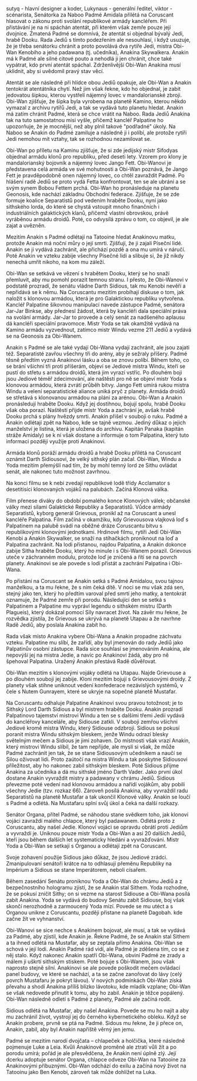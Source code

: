 sutyq - hlavní designer a koder,
Lukynaus - generální ředitel,
viktor - scénarista,
Senátorka za Naboo Padmé Amidala přilétá na Coruscant hlasovat o zákonu proti svolání republikové armády kancléřem. Při přistávání je na ni spáchán atentát, při kterém však zemře pouze její dvojnice. Zmatená Padmé se domnívá, že atentát si objednal bývalý Jedi, hrabě Dooku. Rada Jediů s tímto podezřením ale nesouhlasí, i když usuzuje, že je třeba senátorku chránit a proto povolává dva rytíře Jedi, mistra Obi-Wan Kenobiho a jeho padawana (tj. učedníka), Anakina Skywalkera. Anakin má k Padmé ale silné citové pouto a nehodlá ji jen chránit, chce také vypátrat, kdo první atentát spáchal. Zdrženlivější Obi-Wan Anakina musí uklidnit, aby si uvědomil pravý stav věcí.

Atentát se ale následně při hlídce obou Jediů opakuje, ale Obi-Wan a Anakin tentokrát atentátníka chytí. Než jim však řekne, kdo ho objednal, je zabit jedovatou šipkou, kterou vystřelí nájemný lovec v mandalorianské zbroji. Obi-Wan zjišťuje, že šipka byla vyrobena na planetě Kamino, kterou někdo vymazal z archivu rytířů Jedi, a tak se vydává tuto planetu hledat. Anakin má zatím chránit Padmé, která se chce vrátit na Naboo. Rada Jediů Anakina tak na tuto samostatnou misi vyšle, přičemž kancléř Palpatine ho upozorňuje, že je mocnější, než aby plnil takové "podřadné" úkoly. Na Naboo se Anakin do Padmé zamiluje a následně ji i políbí, ale protože rytíři Jedi nemohou mít vztahy, tak se rozhodnou nezamilovat se.

Obi-Wan po příletu na Kaminu zjišťuje, že si zde jedijský mistr Sifodyas objednal armádu klonů pro republiku, před deseti lety. Vzorem pro klony je mandalorianský bojovník a nájemný lovec Jango Fett. Obi-Wanovi je představena celá armáda ve své mohutnosti a Obi-Wan poznává, že Jango Fett je pravděpodobně onen nájemný lovec, co chtěl zavraždit Padmé. Po hlášení radě Jediů se proto vydá Fetta konfrontovat, ten se ale ubrání a se svým synem Bobou Fettem prchá. Obi-Wan ho pronásleduje na planetu Geonosis, kde nachází základnu Obchodní federace. Zjišťuje, že se zde formuje koalice Separatistů pod vedením hraběte Dooku, nyní jako sithského lorda, do které se chystá vstoupit mnoho finančních i industriálních galaktických klanů, přičemž vlastní obrovskou, právě vyráběnou armádu droidů. Poté, co odvysílá zprávu o tom, co objevil, je ale zajat a uvězněn.

Mezitím Anakin s Padmé odlétají na Tatooine hledat Anakinovu matku, protože Anakin má noční můry o její smrti. Zjišťují, že ji zajali Píseční lidé. Anakin se ji vydává zachránit, ale přichází pozdě a ona mu umírá v náručí. Poté Anakin ve vzteku zabije všechny Písečné lidi a slibuje si, že již nikdy nenechá umřít nikoho, na kom mu záleží.

Obi-Wan se setkává ve vězení s hrabětem Dooku, který se ho snaží přemluvit, aby mu pomohl porazit temnou stranu. I přesto, že Obi-Wanovi v podstatě prozradí, že senátu vládne Darth Sidious, tak mu Kenobi nevěří a nepřidává se k němu. Na Coruscantu mezitím probíhají diskuse o tom, jak naložit s klonovou armádou, která je pro Galaktickou republiku vytvořena. Kancléř Palpatine šikovnou manipulací navede zástupce Padmé, senátora Jar-Jar Binkse, aby přednesl žádost, která by kancléři dala speciální práva na svolání armády. Jar-Jar to provede a celý senát za nadšeného aplausu dá kancléři speciální pravomoce. Mistr Yoda se tak okamžitě vydává na Kamino armádu vyzvednout, zatímco mistr Windu vezme 211 Jediů a vydává se na Geonosis za Obi-Wanem.

Anakin s Padmé se ale také vydají Obi-Wana vydají zachránit, ale jsou zajati též. Separatisté zavřou všechny tři do arény, aby je sežraly příšery. Padmé těsně předtím vyzná Anakinovi lásku a oba se znovu políbí. Během toho, co se brání všichni tři proti příšerám, objeví se Jediové mistra Windu, kteří se pustí do střetu s armádou droidů, která jim vyrazí vstříc. Po dlouhém boji jsou Jediové téměř zdecimování, ale naštěstí pro ně se objeví mistr Yoda s klonovou armádou, která zvrátí průběh bitvy. Jango Fett umírá rukou mistra Windu a velení separatistické aliance uniká pryč z planety. Armáda droidů se střetává s klonovanou armádou na pláni za arénou. Obi-Wan a Anakin pronásledují hraběte Dooku. Když jej dostihnou, bojují spolu, hrabě Dooku však oba porazí. Naštěstí přijde mistr Yoda a zachrání je, avšak hrabě Dooku prchá s plány hvězdy smrti. Anakin přišel v souboji o ruku. Padmé a Anakin odlétají zpět na Naboo, kde se tajně vezmou. Jediný důkaz o jejich manželství je listina, která je uložena do archivu. Kapitán Panaka (kapitán stráže Amidaly) se k ní však dostane a informuje o tom Palpatina, který tuto informaci později využije proti Anakinovi.

Armáda klonů poráží armádu droidů a hrabě Dooku přilétá na Coruscant oznámit Darth Sidiousovi, že velký sithský plán začal. Obi-Wan, Windu a Yoda mezitím přemýšlí nad tím, že by mohl temný lord ze Sithu ovládat senát, ale nakonec tuto možnost zavrhnou.

Na konci filmu se k nebi zvedají republikové lodě třídy Acclamator s desetitisíci klonovaných vojáků na palubách. Začíná Klonová válka.
 













Film přenese diváky do období pomalého konce Klonových válek; občanské války mezi silami Galaktické Republiky a Separatistů. Vůdce armády Separatistů, kyborg generál Grievous, pronikl až na Coruscant a unesl kancléře Palpatina. Film začíná v okamžiku, kdy Grievousova vlajková loď s Palpatinem na palubě svádí na oběžné dráze Coruscantu bitvu s republikovými klonovými jednotkami. Hrdinové filmu, rytíři Jedi Obi-Wan Kenobi a Anakin Skywalker, se snaží na stíhačkách proniknout na loď a Palpatina zachránit. Na lodi přistanou, najdou Palpatina, a Anakin dokonce zabije Sitha hraběte Dooku, který ho minule i s Obi-Wanem porazil. Grievous uteče v záchranném modulu, protože loď je zničená a řítí se na povrch planety. Anakinovi se ale povede s lodí přistát a zachrání Palpatina i Obi-Wana.

Po přistání na Coruscant se Anakin setká s Padmé Amidalou, svou tajnou manželkou, a ta mu řekne, že s ním čeká dítě. V noci se mu však zdá sen, stejný jako ten, který ho předtím varoval před smrtí jeho matky, a tentokrát oznamuje, že Padmé zemře při porodu. Následující den se setká s Palpatinem a Palpatine mu vypráví legendu o sithském mistru (Darth Plagueis), který dokázal pomocí Síly navracet život. Na závěr mu řekne, že rozvědka zjistila, že Grievous se ukrývá na planetě Utapau a že navrhne Radě Jediů, aby poslala Anakina zabít ho.

Rada však místo Anakina vybere Obi-Wana a Anakin propadne záchvatu vzteku. Palpatine mu slíbí, že zařídí, aby byl jmenován do rady Jediů jako Palpatinův osobní zástupce. Rada sice souhlasí se jmenováním Anakina, ale nepovýší jej na mistra Jedie, a navíc po Anakinovi žádá, aby pro ně špehoval Palpatina. Uražený Anakin přestává Radě důvěřovat.

Obi-Wan mezitím s klonovými vojáky odlétá na Utapau. Najde Grievouse a po dlouhém souboji jej zabije. Kloni mezitím bojují s Grievousovými droidy. Z planety však stihne uniknout vedení konfederace nezávislých systémů, v čele s Nutem Gunrayem, které se ukryje na sopečné planetě Mustafar.

Na Coruscantu odhaluje Palpatine Anakinovi svou pravou totožnost; je to Sithský Lord Darth Sidious a byl mistrem hraběte Dooku. Anakin prozradí Palpatinovo tajemství mistrovi Windu a ten se s dalšími třemi Jedii vydává do kancléřovy kanceláře, aby Sidiouse zatkli. V souboji zemřou všichni Jediové kromě mistra Windu, který Sidiouse odzbrojí. Sidious se pokusí poranit mistra Windu sithským bleskem, jenže Windu odrazí blesky světelným mečem a Sidious je jimi zohaven. Do místnosti však vrazí Anakin, který mistrovi Windu slíbil, že tam nepřijde, ale myslí si však, že může Padmé zachránit jen tak, že se stane Sidiousovým učedníkem a naučí se Silou oživovat lidi. Proto zaútočí na mistra Windu a tak poskytne Sidiousovi příležitost, aby ho nakonec zabil sithským bleskem. Poté Sidious přijme Anakina za učedníka a dá mu sithské jméno Darth Vader. Jako první úkol dostane Anakin vyvraždit mistry a padawany v chrámu Jediů. Sidious převezme poté vedení nad klonovou armádou a nařídí vojákům, aby pobili všechny Jedie (tzv. rozkaz 66). Zároveň posílá Anakina, aby vyvraždil radu Separatistů na planetě Mustafar a tak ukončil Klonové války. Anakin se loučí s Padmé a odlétá. Na Mustafaru splní svůj úkol a čeká na další rozkazy.

Senátor Organa, přítel Padmé, se náhodou stane svědkem toho, jak klonoví vojáci zavraždí malého chlapce, který byl padawanem. Odlétá proto z Coruscantu, aby našel Jedie. Klonoví vojáci se opravdu obrátí proti Jediům a vyvraždí je. Uniknou pouze mistr Yoda a Obi-Wan a asi 20 dalších Jediů, kteří jsou během dalších let systematicky hledáni a vyvražďováni. Mistr Yoda a Obi-Wan se setkají s Organou a odlétají zpět na Coruscant.

Svoje zohavení použije Sidious jako důkaz, že jsou Jediové zrádci. Zmanipulovaní senátoři krátce na to odhlasují přeměnu Republiky na Impérium a Sidious se stane Imperátorem, neboli císařem.

Během zasedání Senátu proniknou Yoda a Obi-Wan do chrámu Jediů a z bezpečnostního hologramu zjistí, že se Anakin stal Sithem. Yoda rozhodne, že se pokusí zničit Sithy; on si vezme na starost Sidiouse a Obi-Wana posílá zabít Anakina. Yoda se vydává do budovy Senátu zabít Sidiouse, boj však skončí nerozhodně a zarmoucený Yoda mizí. Povede se mu utéct a s Organou unikne z Coruscantu, později přistane na planetě Dagobah. kde začne žít ve vyhnanství.

Obi-Wanovi se sice nechce s Anakinem bojovat, ale musí, a tak se vydává za Padmé, aby zjistil, kde Anakin je. Řekne Padmé, že se Anakin stal Sithem a ta ihned odlétá na Mustafar, aby se zeptala přímo Anakina. Obi-Wan se schová v její lodi. Anakin Padmé rád vidí, ale Padmé je zděšena tím, co se z něj stalo. Když nakonec Anakin spatří Obi-Wana, obviní Padmé ze zrady a málem ji uškrtí sithským stiskem. Poté bojuje s Obi-Wanem, jsou však naprosto stejně silní. Anakinovi se ale povede poškodit mečem ovládací panel budovy, ve které se nachází, a ta se začne zanořovat do lávy (celý povrch Mustafaru je pokryt lávou). V nových podmínkách Obi-Wan získá převahu a shodí Anakina příliš blízko lávotoku, kde mladík vzplane; Obi-Wan se však nedovede přinutit k tomu, aby ho zabil. Anakin je těžce popálený. Obi-Wan následně odletí s Padmé z planety, Padmé ale začíná rodit.

Sidious odlétá na Mustafar, aby našel Anakina. Povede se mu ho najít a aby mu zachránil život, vystrojí jej do černého kybernetického obleku. Když se Anakin probere, prvně se ptá na Padmé. Sidous mu řekne, že ji přece on, Anakin, zabil, aby byl Anakin napříště věrný jen jemu.

Padmé se mezitím narodí dvojčata – chlapeček a holčička, které následně pojmenuje Luke a Leia. Kvůli Anakinově proměně ale ztratí vůli žít a po porodu umírá; pořád je ale přesvědčena, že Anakin není úplně zlý. Její dcerku adoptuje senátor Organa, chlapce odveze Obi-Wan na Tatooine za Anakinovými příbuznými. Obi-Wan odchází do exilu a začíná nový život na Tatooinu jako Ben Kenobi, zároveň tak může dohlížet na Luka.
